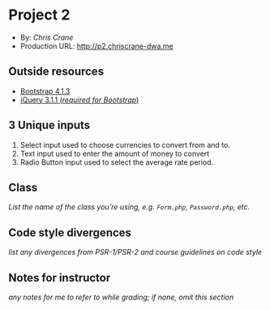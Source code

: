 # Project 2
+ By: *Chris Crane*
+ Production URL: <http://p2.chriscrane-dwa.me>

## Outside resources
+ [Bootstrap 4.1.3](https://getbootstrap.com/docs/4.1/getting-started/introduction/)
+ [jQuery 3.1.1 (*required for Bootstrap*)](https://jquery.com/download/)

## 3 Unique inputs
1. Select input used to choose currencies to convert from and to.
2. Text input used to enter the amount of money to convert
3. Radio Button input used to select the average rate period.

## Class
*List the name of the class you're using, e.g. `Form.php`, `Password.php`, etc.*

## Code style divergences
*list any divergences from PSR-1/PSR-2 and course guidelines on code style*

## Notes for instructor
*any notes for me to refer to while grading; if none, omit this section*